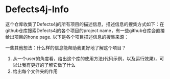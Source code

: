 # Defects4j-Info
这个仓库收集了Defects4j的所有项目的描述信息，描述信息的搜集方式如下：在github仓库搜索Defects4j的各个项目的project name，有一些github仓库会直接给出项目的hone page. 以下是各个项目描述信息的搜集来源：



一些其他想法：什么样的信息能帮助我更好地了解这个项目？
  1. 从一个user的角度看，给出这个库的使用方法(代码示例，以及运行效果)，可以让我有更好的了解它做了什么
  2. 给出每个文件夹的作用
